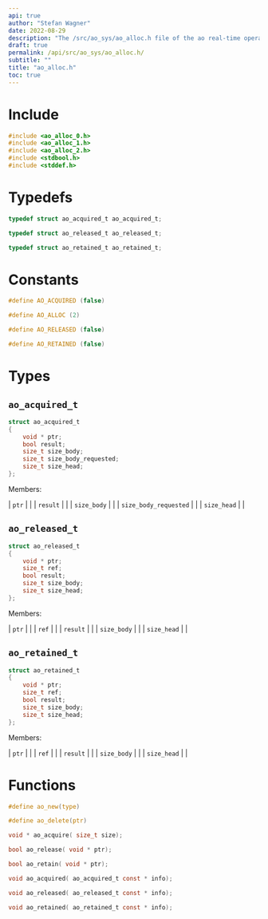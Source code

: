 ```yaml
---
api: true
author: "Stefan Wagner"
date: 2022-08-29
description: "The /src/ao_sys/ao_alloc.h file of the ao real-time operating system."
draft: true
permalink: /api/src/ao_sys/ao_alloc.h/
subtitle: ""
title: "ao_alloc.h"
toc: true
---
```


# Include

```c
#include <ao_alloc_0.h>
#include <ao_alloc_1.h>
#include <ao_alloc_2.h>
#include <stdbool.h>
#include <stddef.h>
```

# Typedefs

```c
typedef struct ao_acquired_t ao_acquired_t;
```

```c
typedef struct ao_released_t ao_released_t;
```

```c
typedef struct ao_retained_t ao_retained_t;
```

# Constants

```c
#define AO_ACQUIRED (false)
```

```c
#define AO_ALLOC (2)
```

```c
#define AO_RELEASED (false)
```

```c
#define AO_RETAINED (false)
```

# Types

## `ao_acquired_t`

```c
struct ao_acquired_t
{
    void * ptr;
    bool result;
    size_t size_body;
    size_t size_body_requested;
    size_t size_head;
};
```

Members:

| `ptr` | |
| `result` | |
| `size_body` | |
| `size_body_requested` | |
| `size_head` | |

## `ao_released_t`

```c
struct ao_released_t
{
    void * ptr;
    size_t ref;
    bool result;
    size_t size_body;
    size_t size_head;
};
```

Members:

| `ptr` | |
| `ref` | |
| `result` | |
| `size_body` | |
| `size_head` | |

## `ao_retained_t`

```c
struct ao_retained_t
{
    void * ptr;
    size_t ref;
    bool result;
    size_t size_body;
    size_t size_head;
};
```

Members:

| `ptr` | |
| `ref` | |
| `result` | |
| `size_body` | |
| `size_head` | |

# Functions

```c
#define ao_new(type)
```

```c
#define ao_delete(ptr)
```

```c
void * ao_acquire( size_t size);
```

```c
bool ao_release( void * ptr);
```

```c
bool ao_retain( void * ptr);
```

```c
void ao_acquired( ao_acquired_t const * info);
```

```c
void ao_released( ao_released_t const * info);
```

```c
void ao_retained( ao_retained_t const * info);
```

